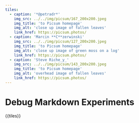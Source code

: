 ```yaml
---
tiles:
  - caption: '*@petradr*'
    img_src: ../../img/picsum/167_200x200.jpeg
    img_title: 'to Picsum homepage'
    img_alt: 'close up image of fallen leaves'
    link_href: https://picsum.photos/ 
  - caption: 'Marcin **C**zerwinski'
    img_src: ../../img/picsum/127_200x200.jpeg
    img_title: 'to Picsum homepage'
    img_alt: 'close up image of green moss on a log'
    link_href: https://picsum.photos/ 
  - caption: 'Steve Riche_y_'
    img_src: ../../img/picsum/143_200x200.jpeg
    img_title: 'to Picsum homepage'
    img_alt: 'overhead image of fallen leaves'
    link_href: https://picsum.photos/ 
---
```


# Debug Markdown Experiments

{{tiles}}